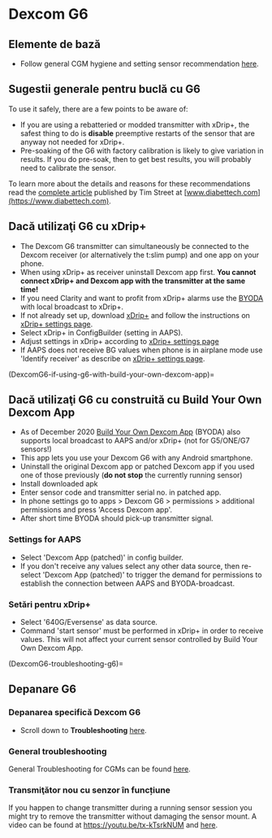 # Dexcom G6

## Elemente de bază

-   Follow general CGM hygiene and setting sensor recommendation [here](../Hardware/GeneralCGMRecommendation.md).

## Sugestii generale pentru buclă cu G6

To use it safely, there are a few points to be aware of:

-   If you are using a rebatteried or modded transmitter with xDrip+, the safest thing to do is **disable** preemptive restarts of the sensor that are anyway not needed for xDrip+.
-   Pre-soaking of the G6 with factory calibration is likely to give variation in results. If you do pre-soak, then to get best results, you will probably need to calibrate the sensor.

To learn more about the details and reasons for these recommendations read the [complete article](https://www.diabettech.com/artificial-pancreas/diy-looping-and-cgm/) published by Tim Street at [www.diabettech.com](https://www.diabettech.com).

## Dacă utilizaţi G6 cu xDrip+

-   The Dexcom G6 transmitter can simultaneously be connected to the Dexcom receiver (or alternatively the t:slim pump) and one app on your phone.
-   When using xDrip+ as receiver uninstall Dexcom app first. **You cannot connect xDrip+ and Dexcom app with the transmitter at the same time!**
-   If you need Clarity and want to profit from xDrip+ alarms use the [BYODA](DexcomG6-if-using-g6-with-build-your-own-dexcom-app) with local broadcast to xDrip+.
-   If not already set up, download [xDrip+](https://github.com/NightscoutFoundation/xDrip) and follow the instructions on [xDrip+ settings page](../Configuration/xdrip.md).
-   Select xDrip+ in ConfigBuilder (setting in AAPS).
-   Adjust settings in xDrip+ according to [xDrip+ settings page](../Configuration/xdrip.md)
-   If AAPS does not receive BG values when phone is in airplane mode use 'Identify receiver' as describe on [xDrip+ settings page](../Configuration/xdrip.md).

(DexcomG6-if-using-g6-with-build-your-own-dexcom-app)=
## Dacă utilizaţi G6 cu construită cu Build Your Own Dexcom App

-   As of December 2020 [Build Your Own Dexcom App](https://docs.google.com/forms/d/e/1FAIpQLScD76G0Y-BlL4tZljaFkjlwuqhT83QlFM5v6ZEfO7gCU98iJQ/viewform?fbzx=2196386787609383750&fbclid=IwAR2aL8Cps1s6W8apUVK-gOqgGpA-McMPJj9Y8emf_P0-_gAsmJs6QwAY-o0) (BYODA) also supports local broadcast to AAPS and/or xDrip+ (not for G5/ONE/G7 sensors!)
-   This app lets you use your Dexcom G6 with any Android smartphone.
-   Uninstall the original Dexcom app or patched Dexcom app if you used one of those previously (**do not stop** the currently running sensor)
-   Install downloaded apk
-   Enter sensor code and transmitter serial no. in patched app.
-   In phone settings go to apps > Dexcom G6 > permissions > additional permissions and press 'Access Dexcom app'.
-   After short time BYODA should pick-up transmitter signal.

### Settings for AAPS

-   Select 'Dexcom App (patched)' in config builder.
-   If you don't receive any values select any other data source, then re-select 'Dexcom App (patched)' to trigger the demand for permissions to establish the connection between AAPS and BYODA-broadcast.

### Setări pentru xDrip+

-   Select '640G/Eversense' as data source.
-   Command 'start sensor' must be performed in xDrip+ in order to receive values. This will not affect your current sensor controlled by Build Your Own Dexcom App.


(DexcomG6-troubleshooting-g6)=
## Depanare G6

### Depanarea specifică Dexcom G6

-   Scroll down to **Troubleshooting** [here](https://navid200.github.io/xDrip/docs/Dexcom_page.html).

### General troubleshooting

General Troubleshooting for CGMs can be found [here](./GeneralCGMRecommendation.md#troubleshooting).

### Transmiţător nou cu senzor în funcțiune

If you happen to change transmitter during a running sensor session you might try to remove the transmitter without damaging the sensor mount. A video can be found at <https://youtu.be/tx-kTsrkNUM> and [here](https://navid200.github.io/xDrip/docs/Remove-transmitter.html).
